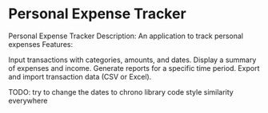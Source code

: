 # Personal Expense Tracker
Personal Expense Tracker
Description: An application to track personal expenses
Features:

Input transactions with categories, amounts, and dates.
Display a summary of expenses and income.
Generate reports for a specific time period.
Export and import transaction data (CSV or Excel).

TODO:
try to change the dates to chrono library
code style similarity everywhere